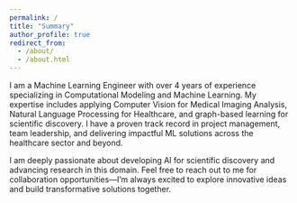 ```yaml
---
permalink: /
title: "Summary"
author_profile: true
redirect_from: 
  - /about/
  - /about.html
---
```



   
I am a Machine Learning Engineer with over 4 years of experience specializing in Computational Modeling and Machine Learning. My expertise includes applying Computer Vision for Medical Imaging Analysis, Natural Language Processing for Healthcare, and graph-based learning for scientific discovery. I have a proven track record in project management, team leadership, and delivering impactful ML solutions across the healthcare sector and beyond.
  
I am deeply passionate about developing AI for scientific discovery and advancing research in this domain. Feel free to reach out to me for collaboration opportunities—I’m always excited to explore innovative ideas and build transformative solutions together.

